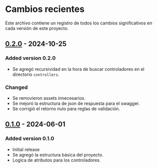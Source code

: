 # Cambios recientes

Este archivo contiene un registro de todos los cambios significativos en cada versión de este proyecto.

## [0.2.0] - 2024-10-25

### Added version 0.2.0

- Se agregó recursividad en la hora de buscar controladores en el directorio `controllers`.

### Changed

- Se removieron assets innecesarios.
- Se mejoró la estructura de json de respuesta para el swagger.
- Se corrigió el retorno nulo para reglas de validación.

[0.2.0]: https://github.com/epmyas2022/laravel-swagger/releases/tag/v0.2.0

## [0.1.0] - 2024-06-01

### Added version 0.1.0

- Initial release
- Se agregó la estructura básica del proyecto.
- Logica de atributos para los controladores.

[0.1.0]: https://github.com/epmyas2022/laravel-swagger/releases/tag/v0.1.0

